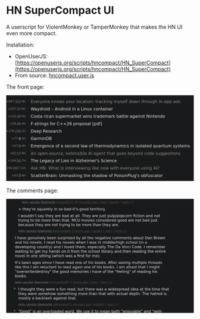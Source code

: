 # HN SuperCompact UI

A userscript for ViolentMonkey or TamperMonkey that makes the HN UI even more compact.

Installation:

  - OpenUserJS: [https://openuserjs.org/scripts/hncompact/HN_SuperCompact](https://openuserjs.org/scripts/hncompact/HN_SuperCompact)
  - From source: [hncompact.user.js](hncompact.user.js)

The front page:

![](hn1.jpg)

The comments page:

![](hn2.jpg)


